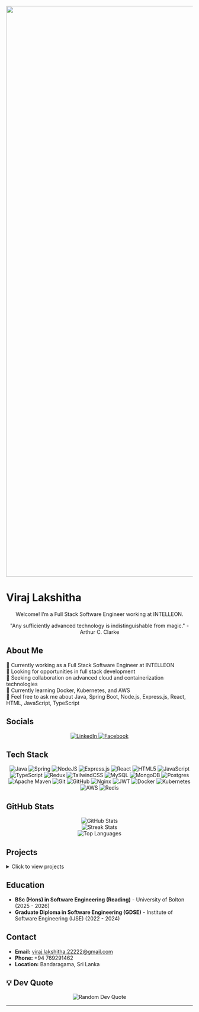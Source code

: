 <p align="center">
  <img width="2816" height="1536" alt="Gemini_Generated_Image_quckkbquckkbquck" src="https://github.com/user-attachments/assets/c7ff778e-455d-4a6b-9be9-2ecc8d88a784" />
</p>

# Viraj Lakshitha


<p align="center">
  Welcome! I’m a Full Stack Software Engineer working at INTELLEON.
</p>

<p align="center">
  "Any sufficiently advanced technology is indistinguishable from magic." - Arthur C. Clarke
</p>

## About Me
🔭 Currently working as a Full Stack Software Engineer at INTELLEON<br>
👯 Looking for opportunities in full stack development<br>
🤝 Seeking collaboration on advanced cloud and containerization technologies<br>
🌱 Currently learning Docker, Kubernetes, and AWS<br>
💬 Feel free to ask me about Java, Spring Boot, Node.js, Express.js, React, HTML, JavaScript, TypeScript<br>

## Socials
<p align="center">
  <a href="https://linkedin.com/in/viraj-lakshitha01">
    <img src="https://img.shields.io/badge/LinkedIn-%230077B5.svg?logo=linkedin&logoColor=white" alt="LinkedIn">
  </a>
  <a href="https://web.facebook.com/virajlakshitha.lakshitha.77/">
    <img src="https://img.shields.io/badge/Facebook-%231877F2.svg?logo=Facebook&logoColor=white" alt="Facebook">
  </a>
</p>

## Tech Stack
<p align="center">
  <img src="https://img.shields.io/badge/java-%23ED8B00.svg?style=for-the-badge&logo=java&logoColor=white" alt="Java"> 
  <img src="https://img.shields.io/badge/spring-%236DB33F.svg?style=for-the-badge&logo=spring&logoColor=white" alt="Spring"> 
  <img src="https://img.shields.io/badge/node.js-6DA55F?style=for-the-badge&logo=node.js&logoColor=white" alt="NodeJS"> 
  <img src="https://img.shields.io/badge/express.js-%23404d59.svg?style=for-the-badge&logo=express&logoColor=%2361DAFB" alt="Express.js"> 
  <img src="https://img.shields.io/badge/react-%2320232a.svg?style=for-the-badge&logo=react&logoColor=%2361DAFB" alt="React"> 
  <img src="https://img.shields.io/badge/html5-%23E34F26.svg?style=for-the-badge&logo=html5&logoColor=white" alt="HTML5"> 
  <img src="https://img.shields.io/badge/javascript-%23323330.svg?style=for-the-badge&logo=javascript&logoColor=%23F7DF1E" alt="JavaScript"> 
  <img src="https://img.shields.io/badge/typescript-%23007ACC.svg?style=for-the-badge&logo=typescript&logoColor=white" alt="TypeScript"> 
  <img src="https://img.shields.io/badge/redux-%23593d88.svg?style=for-the-badge&logo=redux&logoColor=white" alt="Redux"> 
  <img src="https://img.shields.io/badge/tailwindcss-%2338B2AC.svg?style=for-the-badge&logo=tailwind-css&logoColor=white" alt="TailwindCSS"> 
  <img src="https://img.shields.io/badge/mysql-%2300f.svg?style=for-the-badge&logo=mysql&logoColor=white" alt="MySQL"> 
  <img src="https://img.shields.io/badge/MongoDB-%234ea94b.svg?style=for-the-badge&logo=mongodb&logoColor=white" alt="MongoDB"> 
  <img src="https://img.shields.io/badge/postgres-%23316192.svg?style=for-the-badge&logo=postgresql&logoColor=white" alt="Postgres"> 
  <img src="https://img.shields.io/badge/Apache%20Maven-C71A36?style=for-the-badge&logo=Apache%20Maven&logoColor=white" alt="Apache Maven"> 
  <img src="https://img.shields.io/badge/git-%23F05033.svg?style=for-the-badge&logo=git&logoColor=white" alt="Git"> 
  <img src="https://img.shields.io/badge/github-%23121011.svg?style=for-the-badge&logo=github&logoColor=white" alt="GitHub"> 
  <img src="https://img.shields.io/badge/nginx-%23009639.svg?style=for-the-badge&logo=nginx&logoColor=white" alt="Nginx"> 
  <img src="https://img.shields.io/badge/JWT-black?style=for-the-badge&logo=JSON%20web%20tokens" alt="JWT"> 
  <img src="https://img.shields.io/badge/docker-%230db7ed.svg?style=for-the-badge&logo=docker&logoColor=white" alt="Docker"> 
  <img src="https://img.shields.io/badge/kubernetes-%23326ce5.svg?style=for-the-badge&logo=kubernetes&logoColor=white" alt="Kubernetes"> 
  <img src="https://img.shields.io/badge/AWS-%23FF9900.svg?style=for-the-badge&logo=amazon-aws&logoColor=white" alt="AWS"> 
  <img src="https://img.shields.io/badge/redis-%23DD0031.svg?style=for-the-badge&logo=redis&logoColor=white" alt="Redis">
</p>

## GitHub Stats
<p align="center">
  <img src="https://github-readme-stats.vercel.app/api?username=Viraj-Lakshitha12&theme=dracula&hide_border=true&include_all_commits=true&count_private=true" alt="GitHub Stats"><br>
  <img src="https://github-readme-streak-stats.herokuapp.com/?user=Viraj-Lakshitha12&theme=dracula&hide_border=true" alt="Streak Stats"><br>
  <img src="https://github-readme-stats.vercel.app/api/top-langs/?username=Viraj-Lakshitha12&theme=dracula&hide_border=true&include_all_commits=true&count_private=true&layout=compact" alt="Top Languages">
</p>

## Projects
<details>
  <summary>Click to view projects</summary>
  
- **[E-Commerce Backend API (2024)](https://github.com/Viraj-Lakshitha12/E-Commerce-API)**  
  Designed and implemented a scalable microservices-based backend for an e-commerce platform. Containerized with Docker and orchestrated via Docker Compose for local development and deployment.

- **[SC Graphics and Promotions Backend (2024)](https://github.com/Arimax-Solutions/SC-Graphics-and-Promotions-Backend)**  
  Developed an e-commerce website with an admin dashboard for product management, integrated with Daraz. Currently directs customers to Daraz for purchases, with plans for an on-site payment gateway.

- **[Food Ordering System (2024)](https://github.com/Viraj-Lakshitha12/Food-Ordering-App)**  
  Built a user-friendly food ordering application using React for the frontend and Node.js for the backend, enabling customers to browse menus, place orders, and manage accounts efficiently.

- **[Travel Planning System (2023)](https://github.com/Viraj-Lakshitha12/Travel-Planning-Application)**  
  Developed a dynamic web application using microservices with Spring Boot, Hibernate for data handling, and MySQL for storage.

- **[Portfolio Website (2023)](https://github.com/Viraj-Lakshitha12/New-Portfolio)**  
  Created a personal portfolio website using JavaScript, CSS, HTML, and integrated with EmailJS to showcase projects and assignments.
  
</details>

## Education
- **BSc (Hons) in Software Engineering (Reading)** - University of Bolton (2025 - 2026)  
- **Graduate Diploma in Software Engineering (GDSE)** - Institute of Software Engineering (IJSE) (2022 - 2024)

## Contact
- **Email:** viraj.lakshitha.22222@gmail.com  
- **Phone:** +94 769291462  
- **Location:** Bandaragama, Sri Lanka

## 💡 Dev Quote
<p align="center">
  <img src="https://quotes-github-readme.vercel.app/api?type=horizontal&theme=dracula" alt="Random Dev Quote">
</p>


---

